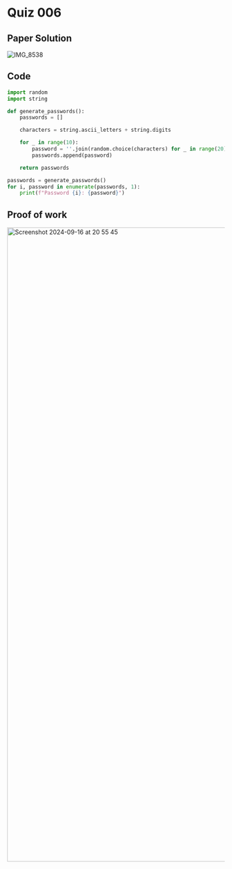 # Quiz 006


## Paper Solution
![IMG_8538](https://github.com/user-attachments/assets/57707e03-52b1-4539-b49a-3628823352df)

## Code
```.py
import random
import string

def generate_passwords():
    passwords = []

    characters = string.ascii_letters + string.digits

    for _ in range(10):
        password = ''.join(random.choice(characters) for _ in range(20))  #taught by Aren
        passwords.append(password)

    return passwords

passwords = generate_passwords()
for i, password in enumerate(passwords, 1):
    print(f"Password {i}: {password}")
```

## Proof of work
<img width="1470" alt="Screenshot 2024-09-16 at 20 55 45" src="https://github.com/user-attachments/assets/67f5e815-07ee-456a-af5c-2d7acd78cc73">
